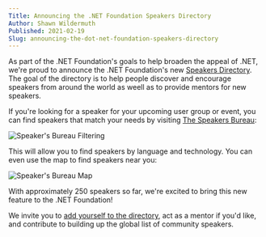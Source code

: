 ```yaml
---
Title: Announcing the .NET Foundation Speakers Directory
Author: Shawn Wildermuth
Published: 2021-02-19 
Slug: announcing-the-dot-net-foundation-speakers-directory
---
```

As part of the .NET Foundation's goals to help broaden the appeal of .NET, we're proud to announce the .NET Foundation's new [Speakers Directory](https://dotnetfoundation.org/community/speakers). The goal of the directory is to help people discover and encourage speakers from around the world as weell as to provide mentors for new speakers. 

If you're looking for a speaker for your upcoming user group or event, you can find speakers that match your needs by visiting [The Speakers Bureau](/community/speakers):

![Speaker's Bureau Filtering](/img/announcing-speakers-bureau-filtering.jpg)

This will allow you to find speakers by language and technology. You can even use the map to find speakers near you:

![Speaker's Bureau Map](/img/announcing-speakers-bureau-map.jpg)

With approximately 250 speakers so far, we're excited to bring this new feature to the .NET Foundation!

We invite you to [add yourself to the directory](https://dotnetfoundation.org/community/speakers), act as a mentor if you'd like, and contribute to building up the global list of community speakers.


